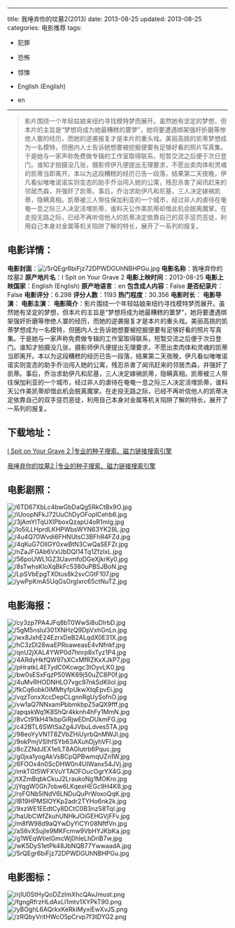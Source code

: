 
---
title: 我唾弃你的坟墓2(2013)
date: 2013-08-25
updated: 2013-08-25
categories: 电影推荐
tags:
- 犯罪
- 恐怖
- 惊悚

- English (English)
- en
---


> 影片围绕一个年轻姑娘来纽约寻找模特梦而展开。虽然她有坚定的梦想，但本片的主旨是“梦想将成为她最糟糕的噩梦”，她将要遭遇绑架强奸折磨等惨绝人寰的经历，而她的逆袭报复才是本片的重头戏。美丽高挑的凯蒂梦想成为一名模特，但圈内人士告诉她想要被挖掘便要有足够好看的照片写真集。于是她与一家声称免费做专辑的工作室取得联系，短暂交流之后便于次日登门。谁知才拍摄没几张，摄影师伊凡便提出无理要求，不愿出卖肉体和灵魂的凯蒂当即离开。本以为这段糟糕的经历已告一段落，结果第二天夜晚，伊凡看似唯唯诺诺实则变态的助手乔治闯入她的公寓，残忍杀害了闻讯赶来的邻居杰森，并强奸了凯蒂。事后，乔治求助伊凡和尼基，三人决定嫁祸凯蒂，隐瞒真相。凯蒂被三人带往保加利亚的一个城市，经过非人的虐待在奄奄一息之际三人决定活埋凯蒂，谁料天公作美凯蒂却借此机会脱离魔掌。在走投无路之际，已经不再听信他人的凯蒂决定依靠自己的双手惩罚恶徒，利用自己本身对金属等机关陷阱了解的特长，展开了一系列的报复。

## **电影详情**：

**电影封面**：<img src="https://image.tmdb.org/t/p/w200/5rQEgr6biFjz72DPWDGUhNBHPGu.jpg" alt="/5rQEgr6biFjz72DPWDGUhNBHPGu.jpg" title="/5rQEgr6biFjz72DPWDGUhNBHPGu.jpg">
**电影名称**：我唾弃你的坟墓2
**原产地片名**：I Spit on Your Grave 2
**电影上映时间**：2013-08-25
**电影上映国家**：English (English)
**原产地语言**：en
**包含成人内容**：False
**是否纪录片**：False
**电影评分**：6.298
**评分人数**：1193
**热门程度**：30.356
**电影时长**：
**电影导演**：
**电影主演**：
**电影简介**：影片围绕一个年轻姑娘来纽约寻找模特梦而展开。虽然她有坚定的梦想，但本片的主旨是“梦想将成为她最糟糕的噩梦”，她将要遭遇绑架强奸折磨等惨绝人寰的经历，而她的逆袭报复才是本片的重头戏。美丽高挑的凯蒂梦想成为一名模特，但圈内人士告诉她想要被挖掘便要有足够好看的照片写真集。于是她与一家声称免费做专辑的工作室取得联系，短暂交流之后便于次日登门。谁知才拍摄没几张，摄影师伊凡便提出无理要求，不愿出卖肉体和灵魂的凯蒂当即离开。本以为这段糟糕的经历已告一段落，结果第二天夜晚，伊凡看似唯唯诺诺实则变态的助手乔治闯入她的公寓，残忍杀害了闻讯赶来的邻居杰森，并强奸了凯蒂。事后，乔治求助伊凡和尼基，三人决定嫁祸凯蒂，隐瞒真相。凯蒂被三人带往保加利亚的一个城市，经过非人的虐待在奄奄一息之际三人决定活埋凯蒂，谁料天公作美凯蒂却借此机会脱离魔掌。在走投无路之际，已经不再听信他人的凯蒂决定依靠自己的双手惩罚恶徒，利用自己本身对金属等机关陷阱了解的特长，展开了一系列的报复。

## **下载地址**：
[I Spit on Your Grave 2 |专业的种子搜索、磁力链接搜索引擎](https://movie.amd794.com:2083/?search=I%20Spit%20on%20Your%20Grave%202&ordering=&mode=match_phrase&page_size=10&page=1)

[我唾弃你的坟墓2 |专业的种子搜索、磁力链接搜索引擎](https://movie.amd794.com:2083/?search=%E6%88%91%E5%94%BE%E5%BC%83%E4%BD%A0%E7%9A%84%E5%9D%9F%E5%A2%932&ordering=&mode=match_phrase&page_size=10&page=1)
 

## **电影剧照**：
<img src="https://image.tmdb.org/t/p/original/6TD67XbLc4bwGbDaQg5RkCtBx9O.jpg" alt="/6TD67XbLc4bwGbDaQg5RkCtBx9O.jpg" title="/6TD67XbLc4bwGbDaQg5RkCtBx9O.jpg"><img src="https://image.tmdb.org/t/p/original/iUoopNFkJ72UuChDyOFopICehb6.jpg" alt="/iUoopNFkJ72UuChDyOFopICehb6.jpg" title="/iUoopNFkJ72UuChDyOFopICehb6.jpg"><img src="https://image.tmdb.org/t/p/original/3jAmYITqUXlPboxQzapU4oR1mIg.jpg" alt="/3jAmYITqUXlPboxQzapU4oR1mIg.jpg" title="/3jAmYITqUXlPboxQzapU4oR1mIg.jpg"><img src="https://image.tmdb.org/t/p/original/lo5ILLHprdLKHPWbsWYN63YK28L.jpg" alt="/lo5ILLHprdLKHPWbsWYN63YK28L.jpg" title="/lo5ILLHprdLKHPWbsWYN63YK28L.jpg"><img src="https://image.tmdb.org/t/p/original/4u4Q70Wvdi6FHNUtsC3BFhR4FZd.jpg" alt="/4u4Q70Wvdi6FHNUtsC3BFhR4FZd.jpg" title="/4u4Q70Wvdi6FHNUtsC3BFhR4FZd.jpg"><img src="https://image.tmdb.org/t/p/original/4qKuG7OllGY0xwBtN3CwQaSEFZr.jpg" alt="/4qKuG7OllGY0xwBtN3CwQaSEFZr.jpg" title="/4qKuG7OllGY0xwBtN3CwQaSEFZr.jpg"><img src="https://image.tmdb.org/t/p/original/nZaJFGAb6VxUbDQI14Tq1ZfzlxL.jpg" alt="/nZaJFGAb6VxUbDQI14Tq1ZfzlxL.jpg" title="/nZaJFGAb6VxUbDQI14Tq1ZfzlxL.jpg"><img src="https://image.tmdb.org/t/p/original/56poUWL1GZ3UavmfoDGeXjkrKy0.jpg" alt="/56poUWL1GZ3UavmfoDGeXjkrKy0.jpg" title="/56poUWL1GZ3UavmfoDGeXjkrKy0.jpg"><img src="https://image.tmdb.org/t/p/original/8sTwhsKIoXqBkFc5380uPBSJBoN.jpg" alt="/8sTwhsKIoXqBkFc5380uPBSJBoN.jpg" title="/8sTwhsKIoXqBkFc5380uPBSJBoN.jpg"><img src="https://image.tmdb.org/t/p/original/LpSVbEpgTX0tus8k2svCGtF107.jpg" alt="/LpSVbEpgTX0tus8k2svCGtF107.jpg" title="/LpSVbEpgTX0tus8k2svCGtF107.jpg"><img src="https://image.tmdb.org/t/p/original/ywPpKmA5UqGsOrgIxrc65ctNuTZ.jpg" alt="/ywPpKmA5UqGsOrgIxrc65ctNuTZ.jpg" title="/ywPpKmA5UqGsOrgIxrc65ctNuTZ.jpg">

## **电影海报**：
<img src="https://image.tmdb.org/t/p/original/cy3zp7PA4JFq8bT0WwSi8uDlrbD.jpg" alt="/cy3zp7PA4JFq8bT0WwSi8uDlrbD.jpg" title="/cy3zp7PA4JFq8bT0WwSi8uDlrbD.jpg"><img src="https://image.tmdb.org/t/p/original/5gM5nslul301XNHzQ9DpVxhGnLn.jpg" alt="/5gM5nslul301XNHzQ9DpVxhGnLn.jpg" title="/5gM5nslul301XNHzQ9DpVxhGnLn.jpg"><img src="https://image.tmdb.org/t/p/original/wx8JxhE24EzrxDeB2ALqdX0E31X.jpg" alt="/wx8JxhE24EzrxDeB2ALqdX0E31X.jpg" title="/wx8JxhE24EzrxDeB2ALqdX0E31X.jpg"><img src="https://image.tmdb.org/t/p/original/hC3zDl28waEPRoaweasE4vNfnkf.jpg" alt="/hC3zDl28waEPRoaweasE4vNfnkf.jpg" title="/hC3zDl28waEPRoaweasE4vNfnkf.jpg"><img src="https://image.tmdb.org/t/p/original/qnU2jXAL4YWP0d7hnrp8xTyz1P4.jpg" alt="/qnU2jXAL4YWP0d7hnrp8xTyz1P4.jpg" title="/qnU2jXAL4YWP0d7hnrp8xTyz1P4.jpg"><img src="https://image.tmdb.org/t/p/original/4ARdyHkfQW97sXCxMfRZKxXJkP7.jpg" alt="/4ARdyHkfQW97sXCxMfRZKxXJkP7.jpg" title="/4ARdyHkfQW97sXCxMfRZKxXJkP7.jpg"><img src="https://image.tmdb.org/t/p/original/pHratkL4ETydC0Kcwgc3tOyvLK0.jpg" alt="/pHratkL4ETydC0Kcwgc3tOyvLK0.jpg" title="/pHratkL4ETydC0Kcwgc3tOyvLK0.jpg"><img src="https://image.tmdb.org/t/p/original/bw0sESxFqzP50WK69j50uZC8P0f.jpg" alt="/bw0sESxFqzP50WK69j50uZC8P0f.jpg" title="/bw0sESxFqzP50WK69j50uZC8P0f.jpg"><img src="https://image.tmdb.org/t/p/original/4uMvRHODNHLO7vgc97nkSdKIlol.jpg" alt="/4uMvRHODNHLO7vgc97nkSdKIlol.jpg" title="/4uMvRHODNHLO7vgc97nkSdKIlol.jpg"><img src="https://image.tmdb.org/t/p/original/fkCq6obk0iMMtyfpUkwXtqEpvEi.jpg" alt="/fkCq6obk0iMMtyfpUkwXtqEpvEi.jpg" title="/fkCq6obk0iMMtyfpUkwXtqEpvEi.jpg"><img src="https://image.tmdb.org/t/p/original/vqzTonxXccDepCLgnnRgUySofnO.jpg" alt="/vqzTonxXccDepCLgnnRgUySofnO.jpg" title="/vqzTonxXccDepCLgnnRgUySofnO.jpg"><img src="https://image.tmdb.org/t/p/original/vw1aQ7NNxamPbbmkbpZ5aQX9fff.jpg" alt="/vw1aQ7NNxamPbbmkbpZ5aQX9fff.jpg" title="/vw1aQ7NNxamPbbmkbpZ5aQX9fff.jpg"><img src="https://image.tmdb.org/t/p/original/apqskWq1K8ShQr4kknh4hFy1MmN.jpg" alt="/apqskWq1K8ShQr4kknh4hFy1MmN.jpg" title="/apqskWq1K8ShQr4kknh4hFy1MmN.jpg"><img src="https://image.tmdb.org/t/p/original/8vCt91kH41kbpGiRjwEDnDUkmFG.jpg" alt="/8vCt91kH41kbpGiRjwEDnDUkmFG.jpg" title="/8vCt91kH41kbpGiRjwEDnDUkmFG.jpg"><img src="https://image.tmdb.org/t/p/original/c42BTL6SWtSaZg4JVbuLdves5TA.jpg" alt="/c42BTL6SWtSaZg4JVbuLdves5TA.jpg" title="/c42BTL6SWtSaZg4JVbuLdves5TA.jpg"><img src="https://image.tmdb.org/t/p/original/98eoYyVN1T8ZVbZHiUyrbQnMWJI.jpg" alt="/98eoYyVN1T8ZVbZHiUyrbQnMWJI.jpg" title="/98eoYyVN1T8ZVbZHiUyrbQnMWJI.jpg"><img src="https://image.tmdb.org/t/p/original/9okPmjVSIhfSYb63AXuhDjyhVFl.jpg" alt="/9okPmjVSIhfSYb63AXuhDjyhVFl.jpg" title="/9okPmjVSIhfSYb63AXuhDjyhVFl.jpg"><img src="https://image.tmdb.org/t/p/original/8cZZNdJEX1eILT8AGlutrb6Pquc.jpg" alt="/8cZZNdJEX1eILT8AGlutrb6Pquc.jpg" title="/8cZZNdJEX1eILT8AGlutrb6Pquc.jpg"><img src="https://image.tmdb.org/t/p/original/g0jxa1yogAkVsBCpQPBwmqUZn1W.jpg" alt="/g0jxa1yogAkVsBCpQPBwmqUZn1W.jpg" title="/g0jxa1yogAkVsBCpQPBwmqUZn1W.jpg"><img src="https://image.tmdb.org/t/p/original/6FOOx4n0ScDHW0n4UIWanx54JVj.jpg" alt="/6FOOx4n0ScDHW0n4UIWanx54JVj.jpg" title="/6FOOx4n0ScDHW0n4UIWanx54JVj.jpg"><img src="https://image.tmdb.org/t/p/original/imkTGt5WFXVuYTAOFOucOgrYX4G.jpg" alt="/imkTGt5WFXVuYTAOFOucOgrYX4G.jpg" title="/imkTGt5WFXVuYTAOFOucOgrYX4G.jpg"><img src="https://image.tmdb.org/t/p/original/tXZmBqbkCkuJ2LraukoNg1MOKro.jpg" alt="/tXZmBqbkCkuJ2LraukoNg1MOKro.jpg" title="/tXZmBqbkCkuJ2LraukoNg1MOKro.jpg"><img src="https://image.tmdb.org/t/p/original/jYqgW0Gh7obw6LKqexHEGc9H4K8.jpg" alt="/jYqgW0Gh7obw6LKqexHEGc9H4K8.jpg" title="/jYqgW0Gh7obw6LKqexHEGc9H4K8.jpg"><img src="https://image.tmdb.org/t/p/original/rsFGNb5lNdV6LNDuQuPrWoxoQqK.jpg" alt="/rsFGNb5lNdV6LNDuQuPrWoxoQqK.jpg" title="/rsFGNb5lNdV6LNDuQuPrWoxoQqK.jpg"><img src="https://image.tmdb.org/t/p/original/lB19HPMSIOYKp2adr2TYHo6nk2k.jpg" alt="/lB19HPMSIOYKp2adr2TYHo6nk2k.jpg" title="/lB19HPMSIOYKp2adr2TYHo6nk2k.jpg"><img src="https://image.tmdb.org/t/p/original/9xzWE1EEdtCy8DCtC0B3nzS8TqI.jpg" alt="/9xzWE1EEdtCy8DCtC0B3nzS8TqI.jpg" title="/9xzWE1EEdtCy8DCtC0B3nzS8TqI.jpg"><img src="https://image.tmdb.org/t/p/original/haUbCWfZkuhUNHkJOiGEHGVjFFv.jpg" alt="/haUbCWfZkuhUNHkJOiGEHGVjFFv.jpg" title="/haUbCWfZkuhUNHkJOiGEHGVjFFv.jpg"><img src="https://image.tmdb.org/t/p/original/m8fW98d9aQYwDyYiCYr08NftfVn.jpg" alt="/m8fW98d9aQYwDyYiCYr08NftfVn.jpg" title="/m8fW98d9aQYwDyYiCYr08NftfVn.jpg"><img src="https://image.tmdb.org/t/p/original/aS6vXSujIe9MKFcmw9VbHYJKbKa.jpg" alt="/aS6vXSujIe9MKFcmw9VbHYJKbKa.jpg" title="/aS6vXSujIe9MKFcmw9VbHYJKbKa.jpg"><img src="https://image.tmdb.org/t/p/original/g1WEqWtielGmcWj0hleLhDriB7w.jpg" alt="/g1WEqWtielGmcWj0hleLhDriB7w.jpg" title="/g1WEqWtielGmcWj0hleLhDriB7w.jpg"><img src="https://image.tmdb.org/t/p/original/wK5DyS1etPk48JbNQB77YwwaadA.jpg" alt="/wK5DyS1etPk48JbNQB77YwwaadA.jpg" title="/wK5DyS1etPk48JbNQB77YwwaadA.jpg"><img src="https://image.tmdb.org/t/p/original/5rQEgr6biFjz72DPWDGUhNBHPGu.jpg" alt="/5rQEgr6biFjz72DPWDGUhNBHPGu.jpg" title="/5rQEgr6biFjz72DPWDGUhNBHPGu.jpg">

## **电影图标**：
<img src="https://image.tmdb.org/t/p/original/rjIU0StHyQoDZzImXhcQAvJmust.png" alt="/rjIU0StHyQoDZzImXhcQAvJmust.png" title="/rjIU0StHyQoDZzImXhcQAvJmust.png"><img src="https://image.tmdb.org/t/p/original/fgngRfrzHLdAxLI1mtv1XYPkT90.png" alt="/fgngRfrzHLdAxLI1mtv1XYPkT90.png" title="/fgngRfrzHLdAxLI1mtv1XYPkT90.png"><img src="https://image.tmdb.org/t/p/original/yBOghL6AQrkxKeRkiMyxiEwXvJS.png" alt="/yBOghL6AQrkxKeRkiMyxiEwXvJS.png" title="/yBOghL6AQrkxKeRkiMyxiEwXvJS.png"><img src="https://image.tmdb.org/t/p/original/zRQbyVritHWcO5pCrvp7f3tDYG2.png" alt="/zRQbyVritHWcO5pCrvp7f3tDYG2.png" title="/zRQbyVritHWcO5pCrvp7f3tDYG2.png">
